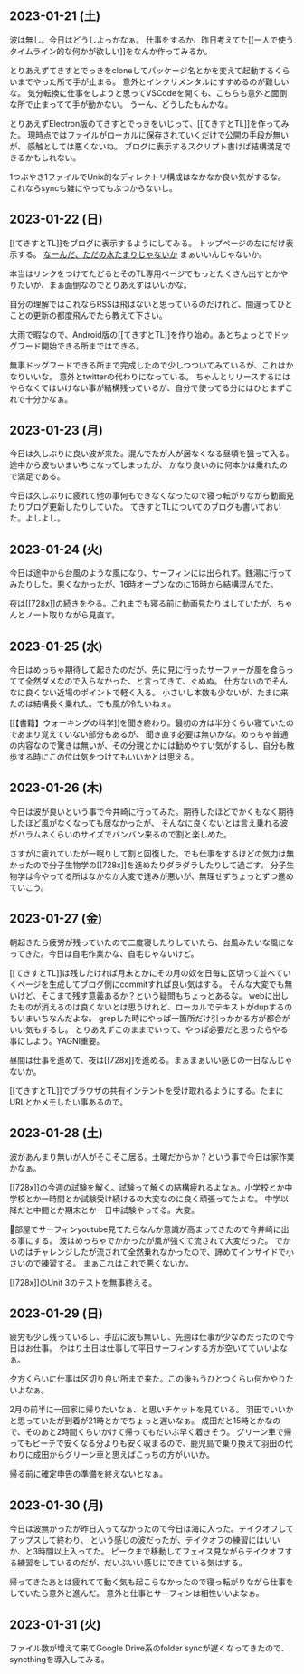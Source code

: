 ## 2023-01-21 (土)

波は無し。今日はどうしよっかなぁ。
仕事をするか、昨日考えてた[[一人で使うタイムライン的な何かが欲しい]]をなんか作ってみるか。

とりあえずてきすとでっきをcloneしてパッケージ名とかを変えて起動するくらいまでやった所で手が止まる。
意外とインクリメンタルにすすめるのが難しいな。
気分転換に仕事をしようと思ってVSCodeを開くも、こちらも意外と面倒な所で止まってて手が動かない。
うーん、どうしたもんかな。

とりあえずElectron版のてきすとでっきをいじって、[[てきすとTL]]を作ってみた。
現時点ではファイルがローカルに保存されていくだけで公開の手段が無いが、
感触としては悪くないね。
ブログに表示するスクリプト書けば結構満足できるかもしれない。

1つぶやき1ファイルでUnix的なディレクトリ構成はなかなか良い気がするな。
これならsyncも雑にやってもぶつからないし。

## 2023-01-22 (日)

[[てきすとTL]]をブログに表示するようにしてみる。
トップページの左にだけ表示する。 [なーんだ、ただの水たまりじゃないか](https://karino2.github.io/) まぁいいんじゃないか。

本当はリンクをつけてたどるとそのTL専用ページでもっとたくさん出すとかやりたいが、まぁ面倒なのでとりあえずはいいかな。

自分の理解ではこれならRSSは飛ばないと思っているのだけれど、間違ってひとことの更新の都度飛んでたら教えて下さい。

大雨で暇なので、Android版の[[てきすとTL]]を作り始め。あとちょっとでドッグフード開始できる所まではできる。

無事ドッグフードできる所まで完成したので少しつついてみているが、これはかなりいいな。
意外とtwitterの代わりになっている。
ちゃんとリリースするにはやらなくてはいけない事が結構残っているが、自分で使ってる分にはひとまずこれで十分かなぁ。

## 2023-01-23 (月)

今日は久しぶりに良い波が来た。混んでたが人が居なくなる昼頃を狙って入る。途中から波もいまいちになってしまったが、
かなり良いのに何本かは乗れたので満足である。

今日は久しぶりに疲れて他の事何もできなくなったので寝っ転がりながら動画見たりブログ更新したりしていた。
てきすとTLについてのブログも書いておいた。よしよし。

## 2023-01-24 (火)

今日は途中から台風のような風になり、サーフィンには出られず。銭湯に行ってみたりした。悪くなかったが、16時オープンなのに16時から結構混んでた。

夜は[[728x]]の続きをやる。これまでも寝る前に動画見たりはしていたが、ちゃんとノート取りながら見直す。

## 2023-01-25 (水)

今日はめっちゃ期待して起きたのだが、先に見に行ったサーファーが風を食らってて全然ダメなので入らなかった、と言ってきて、ぐぬぬ。
仕方ないのでそんなに良くない近場のポイントで軽く入る。
小さいし本数も少ないが、たまに来たのは結構長く乗れた。でも風が冷たいねぇ。

[[【書籍】ウォーキングの科学]]を聞き終わり。最初の方は半分くらい寝ていたのであまり覚えていない部分もあるが、
聞き直す必要は無いかな。めっちゃ普通の内容なので驚きは無いが、その分親とかには勧めやすい気がするし、自分も散歩する時にこの位は気をつけてもいいかとは思える。

## 2023-01-26 (木)

今日は波が良いという事で今井崎に行ってみた。期待したほどでかくもなく期待したほど風がなくなっても居なかったが、
そんなに良くないとは言え乗れる波がハラムネくらいのサイズでバンバン来るので割と楽しめた。

さすがに疲れていたが一眠りして割と回復した。でも仕事をするほどの気力は無かったので分子生物学の[[728x]]を進めたりダラダラしたりして過ごす。
分子生物学は今やってる所はなかなか大変で進みが悪いが、無理せずちょっとずつ進めていこう。

## 2023-01-27 (金)

朝起きたら疲労が残っていたので二度寝したりしていたら、台風みたいな風になってきた。今日は自宅作業かな、自宅じゃないけど。

[[てきすとTL]]は残したければ月末とかにその月の奴を日毎に区切って並べていくページを生成してブログ側にcommitすれば良い気はする。
そんな大変でも無いけど、そこまで残す意義あるか？という疑問もちょっとあるな。
webに出したものが消えるのは良くないとは思うけれど、ローカルでテキストがdupするのもいまいちなんだよな。
grepした時にやっぱ一箇所だけ引っかかる方が都合がいい気もするし。
とりあえずこのままでいって、やっぱ必要だと思ったらやる事にしよう。YAGNI重要。

昼間は仕事を進めて、夜は[[728x]]を進める。まぁまぁいい感じの一日なんじゃないか。

[[てきすとTL]]でブラウザの共有インテントを受け取れるようにする。たまにURLとかメモしたい事あるので。

## 2023-01-28 (土)

波があんまり無いが人がそこそこ居る。土曜だからか？という事で今日は家作業かなぁ。

[[728x]]の今週の試験を解く。試験って解くの結構疲れるよなぁ。小学校とか中学校とか一時間とか試験受け続けるの大変なのに良く頑張ってたよな。
中学以降だと中間とか期末とか一日中試験やってる。大変。

部屋でサーフィンyoutube見てたらなんか意識が高まってきたので今井崎に出る事にする。
波はめっちゃでかかったが風が強くて流されて大変だった。
でかいのはチャレンジしたが流されて全然乗れなかったので、諦めてインサイドで小さいので練習する。
まぁこれはこれで悪くないか。

[[728x]]のUnit 3のテストを無事終える。

## 2023-01-29 (日)

疲労も少し残っているし、手広に波も無いし、先週は仕事が少なめだったので今日はお仕事。
やはり土日は仕事して平日サーフィンする方が空いてていいよなぁ。

夕方くらいに仕事は区切り良い所まで来た。この後もうひとつくらい何かやりたいよなぁ。

2月の前半に一回家に帰りたいなぁ、と思いチケットを見ている。
羽田でいいかと思っていたが到着が21時とかでちょっと遅いなぁ。
成田だと15時とかなので、そのあと2時間くらいかけて帰ってもだいぶ早く着きそう。
グリーン車で帰ってもピーチで安くなる分よりも安く収まるので、鹿児島で乗り換えて羽田の代わりに成田からグリーン車と思えばこっちの方がいいか。

帰る前に確定申告の準備を終えないとなぁ。

## 2023-01-30 (月)

今日は波無かったが昨日入ってなかったので今日は海に入った。テイクオフしてアップスして終わり、
という感じの波だったが、テイクオフの練習にはいいか、と3時間以上入ってた。
ピークまで移動してフェイス見ながらテイクオフする練習をしているのだが、だいぶいい感じにできている気はする。

帰ってきたあとは疲れてて動く気も起こらなかったので寝っ転がりながら仕事をしていたら意外と進んだ。
意外と仕事とサーフィンは相性いいよなぁ。

## 2023-01-31 (火)

ファイル数が増えて来てGoogle Drive系のfolder syncが遅くなってきたので、syncthingを導入してみる。